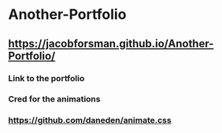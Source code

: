# Another-Portfolio
## https://jacobforsman.github.io/Another-Portfolio/
### Link to the portfolio

### Cred for the animations
### https://github.com/daneden/animate.css